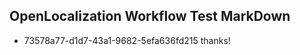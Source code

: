 ## OpenLocalization Workflow Test MarkDown
* 73578a77-d1d7-43a1-9682-5efa636fd215 thanks!

<!--HONumber=Jul16_HO5-->


